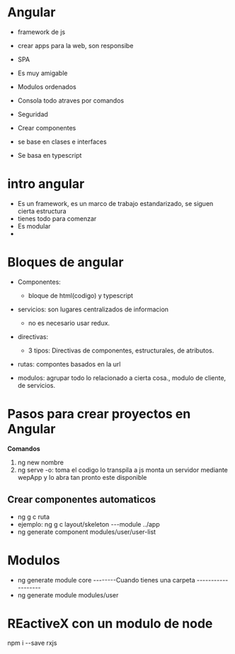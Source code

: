# Angular 
- framework de js
- crear apps para la web, son responsibe
- SPA

- Es muy amigable
- Modulos ordenados
- Consola todo atraves por comandos
- Seguridad
- Crear componentes
- se base en clases e interfaces
- Se basa en typescript

# intro angular
- Es un framework, es un marco de trabajo estandarizado, se siguen cierta estructura
- tienes todo para comenzar
- Es modular
- 
# Bloques de angular
- Componentes:
    - bloque de html(codigo) y typescript

- servicios: son lugares centralizados de informacion
    - no es necesario usar redux.
- directivas:
    - 3 tipos: Directivas de componentes, estructurales, de atributos.

- rutas: compontes basados en la url
- modulos: agrupar todo lo relacionado a cierta cosa., modulo de cliente, de servicios.

# Pasos para crear proyectos en Angular
**Comandos**
1. ng new nombre
2. ng serve -o: toma el codigo lo transpila a js monta un servidor mediante wepApp y lo abra tan pronto este disponible

## Crear componentes automaticos
- ng g c ruta
- ejemplo: ng g c layout/skeleton ---module ../app
- ng generate component  modules/user/user-list

# Modulos
- ng generate module core
--------Cuando tienes una carpeta -------------------
- ng generate module modules/user

# REactiveX con un modulo de node
npm i --save rxjs
